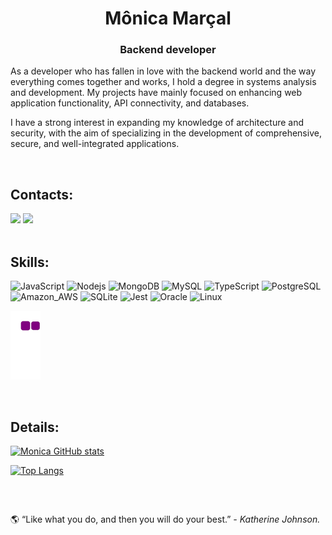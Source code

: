 <h1 align="center">Mônica Marçal</h1>
<h3 align="center">Backend developer</h3>



<p align="left">As a developer who has fallen in love with the backend world and the way everything comes together and works, I hold a degree in systems analysis and development. My projects have mainly focused on enhancing web application functionality, API connectivity, and databases.

I have a strong interest in expanding my knowledge of architecture and security, with the aim of specializing in the development of comprehensive, secure, and well-integrated applications.</p>
<br>


## Contacts:
<div align="left">
  <a href = "mailto: monicamarcal93@gmail.com"><img src="https://img.shields.io/badge/-Gmail-%23333?style=for-the-badge&logo=gmail&logoColor=white" target="_blank"></a>
  <a href="https://www.linkedin.com/in/monica-software/" target="_blank"><img src="https://img.shields.io/badge/-LinkedIn-%230077B5?style=for-the-badge&logo=linkedin&logoColor=white" target="_blank"></a>   
</div>
<br>

##  Skills:

![JavaScript](https://img.shields.io/badge/JavaScript-323330?style=for-the-badge&logo=javascript&logoColor=F7DF1E)
![Nodejs](https://img.shields.io/badge/Node.js-43853D?style=for-the-badge&logo=node.js&logoColor=white)
![MongoDB](https://img.shields.io/badge/MongoDB-4EA94B?style=for-the-badge&logo=mongodb&logoColor=white)
![MySQL](https://img.shields.io/badge/MySQL-0b5394?style=for-the-badge&logo=mysql&logoColor=white)
![TypeScript](https://img.shields.io/badge/TypeScript-007ACC?style=for-the-badge&logo=typescript&logoColor=white)
![PostgreSQL](https://img.shields.io/badge/PostgreSQL-316192?style=for-the-badge&logo=postgresql&logoColor=white)
<br>
![Amazon_AWS](https://img.shields.io/badge/Amazon_AWS-232F3E?style=for-the-badge&logo=amazon-aws&logoColor=white)
![SQLite](https://img.shields.io/badge/SQLite-07405E?style=for-the-badge&logo=sqlite&logoColor=white)
![Jest](https://img.shields.io/badge/Jest-323330?style=for-the-badge&logo=Jest&logoColor=white)
![Oracle](https://img.shields.io/badge/Oracle-F80000?style=for-the-badge&logo=oracle&logoColor=black)
![Linux](https://img.shields.io/badge/Linux-E34F26?style=for-the-badge&logo=linux&logoColor=black)

 

 ![snake gif](https://github.com/MonicaMarcal/MonicaMarcal/blob/output/github-contribution-grid-snake.gif)

<br>
 
 ## Details: 


[![Monica GitHub stats](https://github-readme-stats.vercel.app/api?username=MonicaMarcal&show_icons=true&theme=tokyonight)](https://github.com/anuraghazra/github-readme-stats)

[![Top Langs](https://github-readme-stats.vercel.app/api/top-langs/?username=MonicaMarcal&layout=compact&theme=tokyonight)](https://github.com/anuraghazra/github-readme-stats)


<br />

## 

<div align="left"> 🌎 “Like what you do, and then you will do your best.” <i> - Katherine Johnson.</i> </div>






